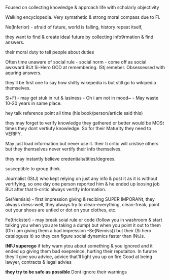 Foused on collecting knowledge & approach life with scholarly objectivity

Walking encyclopedia.
Very symathetic & strong moral compass due to Fi.

Ne(Inferior) - afraid of future, world is falling, history repeat itself, 

they want to find & create ideal future by collecting info9rmation & find answers.

their moral duty to tell people about duties

Often time unaware of social rule - social norm - come off as social awkward BUt 
Si-Hero GOD at remembering. IStj remeber. Obsessessed with aquring answers.

they’ll be first one to say how shitty wikepedia is but still go to wikipedia themselves.

Si+Fi - may get stuk in rut & lasiness - Oh i am not in mood~ - May waste 10-20 years in same place.

hey talk reference point all time (his book/person/article said this)

they may forget to verify knowledge they gathered or better would be MOSt times they dont vertiufy knowledge. So for their Maturity they need to VERIFY.


May just load information but never use it.
their ti critic will cristise others but they themselves never vertify their info themselves.

they may instantly believe credentials/titles/degrees.

susceptible to group think.

Journalist (IStJ) who kept relying on just any info & post it as it is without vertifying, so one day one person reported him & he ended up loosing job BUt after that ti-critic always  vertify information.

Se(Nemisis) - first impression giving & recibing SUPER IMPORANt, they always dress-well, they always try to clean-everything, clean-freak, point out your shoes are untied or dot on your clothes, etc.

Fe(trickster) - may break soial rule or code (follow you in washroom & start talking you when you are taking a dump)
but when you point it out to them (Oh i am giving them a bad impression -Se(Nemiss)) but their (Si hero catalogues it) so they can figure social dynamics faster than INtJs.

**INFJ superego**
if tehy warn ytou about something & you ignored and it ended up giving them bad exepreince, hurting their reputaiton.
In furutre they’ll give you advice, advice that’ll light you up on fire 
Good at being lawyer, contracts & legal advies

**they try to be safe as possible**
Dont ignore their warnings